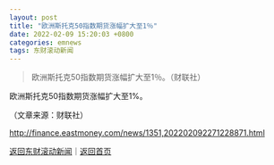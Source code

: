 ```yaml
---
layout: post
title: "欧洲斯托克50指数期货涨幅扩大至1％"
date: 2022-02-09 15:20:03 +0800
categories: emnews
tags: 东财滚动新闻
---
```

> 欧洲斯托克50指数期货涨幅扩大至1％。（财联社）

<p>欧洲斯托克50指数期货涨幅扩大至1%。</p><p class="em_media">（文章来源：财联社）</p>

<http://finance.eastmoney.com/news/1351,202202092271228871.html>

[返回东财滚动新闻](//finews.withounder.com/emnews/)｜[返回首页](//finews.withounder.com/)